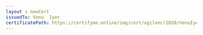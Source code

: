 ```yaml
--- 
layout : newCert 
issuedTo: Venu  Iyer 
certificatePath: https://certifyme.online/img/cert/agilencr2020/VenuIyer_b88ce.png
--- 
```

